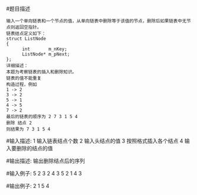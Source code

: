 #题目描述

    输入一个单向链表和一个节点的值，从单向链表中删除等于该值的节点，删除后如果链表中无节点则返回空指针。
    链表结点定义如下：
    struct ListNode
    {
          int       m_nKey;
          ListNode* m_pNext;
    };
    详细描述：
    本题为考察链表的插入和删除知识。
    链表的值不能重复
    构造过程，例如
    1 -> 2
    3 -> 2
    5 -> 1
    4 -> 5
    7 -> 2
    最后的链表的顺序为 2 7 3 1 5 4
    删除 结点 2
    则结果为 7 3 1 5 4



#输入描述:
    1 输入链表结点个数
    2 输入头结点的值
    3 按照格式插入各个结点
    4 输入要删除的结点的值


#输出描述:
    输出删除结点后的序列

#输入例子:
    5
    2
    3 2
    4 3
    5 2
    1 4
    3

#输出例子:
    2 1 5 4